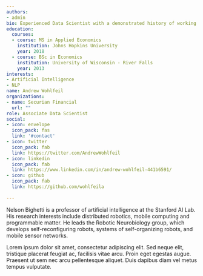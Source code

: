 ```yaml
---
authors:
- admin
bio: Experienced Data Scientist with a demonstrated history of working in the financial services industry. Skilled in R, Financial Analysis, NLP, and Time Series Analysis. Professional with a Master’s Degree focused in Applied Economics from Johns Hopkins University Advanced Academic Programs. 
education:
  courses:
  - course: MS in Applied Economics
    institution: Johns Hopkins University
    year: 2018
  - course: BSc in Economics
    institution: University of Wisconsin - River Falls
    year: 2013
interests:
- Artificial Intelligence
- NLP
name: Andrew Wohlfeil
organizations:
- name: Securian Financial
  url: ""
role: Associate Data Scientist
social:
- icon: envelope
  icon_pack: fas
  link: '#contact'
- icon: twitter
  icon_pack: fab
  link: https://twitter.com/AndrewWohlfeil
- icon: linkedin
  icon_pack: fab
  link: https://www.linkedin.com/in/andrew-wohlfeil-441b6591/
- icon: github
  icon_pack: fab
  link: https://github.com/wohlfeila
  
---
```


Nelson Bighetti is a professor of artificial intelligence at the Stanford AI Lab. His research interests include distributed robotics, mobile computing and programmable matter. He leads the Robotic Neurobiology group, which develops self-reconfiguring robots, systems of self-organizing robots, and mobile sensor networks.

Lorem ipsum dolor sit amet, consectetur adipiscing elit. Sed neque elit, tristique placerat feugiat ac, facilisis vitae arcu. Proin eget egestas augue. Praesent ut sem nec arcu pellentesque aliquet. Duis dapibus diam vel metus tempus vulputate.
